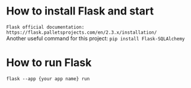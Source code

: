 # How to install Flask and start

`Flask official documentation: https://flask.palletsprojects.com/en/2.3.x/installation/` <br>
Another useful command for this project: `pip install Flask-SQLAlchemy`

# How to run Flask
`flask --app {your app name} run`
